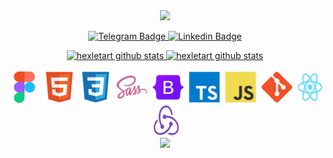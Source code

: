 <div align="center">
  <img
    src="https://capsule-render.vercel.app/api?type=waving&color=0:3884FF,90:0032A8&height=190&section=header&text=Artem%20Pelikh&desc=frontend%20developer&animation=fadeIn&fontColor=fff&fontSize=52&fontAlign=76&fontAlignY=40&descSize=16&descAlign=82.5&descAlignY=16"
  />
</div>

<p align="center">
  <a href="https://t.me/My_profile_Art" target="_blank">
    <img
      src="https://img.shields.io/badge/-telegram-0088cc?style=for-the-badge&logo=telegram&logoColor=white"
      alt="Telegram Badge"
    />
  </a>
  <a href="https://www.linkedin.com/in/hexletart" target="_blank">
    <img
      src="https://img.shields.io/badge/LinkedIn-0077B5?style=for-the-badge&logo=linkedin&logoColor=white"
      alt="Linkedin Badge"
    />
  </a>
</p>

<div align="center">
  <a href="https://github.com/hexletart?tab=repositories" target="_blank">
    <img
      src="https://github-readme-stats.vercel.app/api?username=hexletart&show_icons=true&count_private=true&hide_border=true&title_color=494&text_color=888&icon_color=494&bg_color=0000"
      title="hexletart github repositories"
      alt="hexletart github stats"
      width="49%"
    />
  </a>
  <a href="https://github.com/hexletart?tab=repositories" target="_blank">
    <img
      src="https://github-readme-stats.vercel.app/api/top-langs/?username=hexletart&&layout=compact&hide_border=true&title_color=494&text_color=888&bg_color=0000"
      title="hexletart github repositories"
      alt="hexletart github stats"
      width="31%"
    />
  </a>
</div>

<br />

<div align="center">
  <a href="https://www.figma.com/" target="_blank">
    <img
      src="https://github.com/devicons/devicon/blob/master/icons/figma/figma-original.svg"
      title="Figma"
      alt="Figma"
      width="50"
      height="50" /></a
  >&nbsp;
  <a href="https://en.wikipedia.org/wiki/HTML" target="_blank">
    <img
      src="https://github.com/devicons/devicon/blob/master/icons/html5/html5-original.svg"
      title="HTML5"
      alt="HTML"
      width="50"
      height="50" /></a
  >&nbsp;
  <a href="https://en.wikipedia.org/wiki/CSS" target="_blank">
    <img
      src="https://github.com/devicons/devicon/blob/master/icons/css3/css3-original.svg"
      title="CSS3"
      alt="CSS"
      width="50"
      height="50" /></a
  >&nbsp;
  <a href="https://sass-lang.com/" target="_blank">
    <img
      src="https://github.com/devicons/devicon/blob/master/icons/sass/sass-original.svg"
      title="SASS"
      alt="SASS"
      width="50"
      height="50" /></a
  >&nbsp;
  <a href="https://sass-lang.com/" target="_blank">
    <img
      src="https://github.com/devicons/devicon/blob/master/icons/bootstrap/bootstrap-original.svg"
      title="Bootstrap"
      alt="Bootstrap"
      width="50"
      height="50" /></a
  >&nbsp;
  <a href="https://sass-lang.com/" target="_blank">
    <img
      src="https://github.com/devicons/devicon/blob/master/icons/typescript/typescript-original.svg"
      title="TypeScript"
      alt="TypeScript"
      width="50"
      height="50" /></a
  >&nbsp;
  <a href="https://en.wikipedia.org/wiki/JavaScript" target="_blank">
    <img
      src="https://github.com/devicons/devicon/blob/master/icons/javascript/javascript-original.svg"
      title="JavaScript"
      alt="JavaScript"
      width="50"
      height="50" /></a
  >&nbsp;
  <a href="https://git-scm.com/" target="_blank">
    <img
      src="https://github.com/devicons/devicon/blob/master/icons/git/git-original.svg"
      title="Git"
      alt="Git"
      width="50"
      height="50" /></a
  >&nbsp;
  <a href="https://reactjs.org/" target="_blank">
    <img
      src="https://github.com/devicons/devicon/blob/master/icons/react/react-original.svg"
      title="React"
      alt="React"
      width="40"
      height="50" /></a
  >&nbsp;
  <a href="https://redux.js.org/" target="_blank">
    <img
      src="https://github.com/devicons/devicon/blob/master/icons/redux/redux-original.svg"
      title="Redux"
      alt="Redux "
      width="40"
      height="50" /></a
  >&nbsp;
</div>

<div align="center">
  <a href="mailto:hexletart@gmail.com">
    <img
      src="https://capsule-render.vercel.app/api?type=waving&color=0:3884FF,90:0032A8&height=120&section=footer&text=looking%20for%20a%20job&animation=fadeIn&fontColor=fff&fontSize=14&fontAlign=50&fontAlignY=80&descSize=20&descAlign=84&descAlignY=43"
    />
  </a>
</div>
